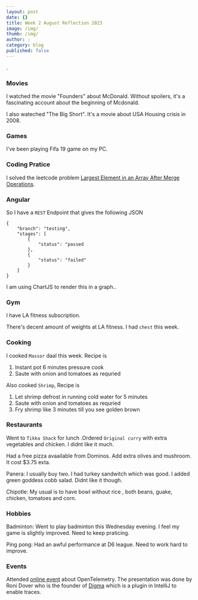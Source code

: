 ```yaml
---
layout: post
date: {}
title: Week 2 August Reflection 2023
image: /img/
thumb: /img/
author: ;
category: blog
published: false
---
```


.<!-- truncate_here -->


### Movies

I watched the movie "Founders" about McDonald. Without spoilers, it's a fascinating account about the beginning of Mcdonald. 

I also wateched "The Big Short". It's a movie about USA Housing crisis in 2008.

### Games

I've been playing Fifa 19 game on my PC. 

###  Coding Pratice

I solved the leetcode problem [Largest Element in an Array After Merge Operations](https://leetcode.com/problems/largest-element-in-an-array-after-merge-operations/).



### Angular

So I have a `REST` Endpoint that gives the following JSON

```
{
    "branch": "testing",
    "stages": [
        {
            "status": "passed
        },
        {
            "status": "failed"
        }
    ]
}
```

I am using ChartJS to render this in a graph..


### Gym 

I have LA fitness subscription. 

There's decent amount of weights at LA fitness. I had `chest` this week.

### Cooking

I cooked `Massor` daal this week. Recipe is 

1. Instant pot 6 minutes pressure cook
2. Saute with onion and tomatoes as requried

Also cooked `Shrimp`, Recipe is 

1. Let shrimp defrost in running cold water for 5 minutes
2. Saute with onion and tomatoes as requried
3. Fry shrimp like 3 minutes till you see golden brown

### Restaurants

Went to `Tikka Shack` for lunch .Ordered `Original curry` with extra vegetables and chicken. I didnt like it much.

Had a free pizza avaailable from Dominos. Add extra olives and mushroom. It cost $3.75 exta.

Panera: I usually buy two. I had turkey sandwitch which was good. I added green goddess cobb salad. Didnt like it though.

Chipotle: My usual is to have bowl without rice , both beans, guake, chicken, tomatoes and corn.

### Hobbies

Badminton: Went to play badminton this Wednesday evening. I feel my game is slightly improved. Need to keep praticing.

Ping pong: Had an awful performance at D6 league. Need to work hard to improve.

### Events

Attended [online event](https://www.meetup.com/sfjava/events/295017349/) about OpenTelemetry. The presentation was done by Roni Dover who is the founder of [Digma](https://digma.ai/) which is a plugin in IntelliJ to enable traces.
